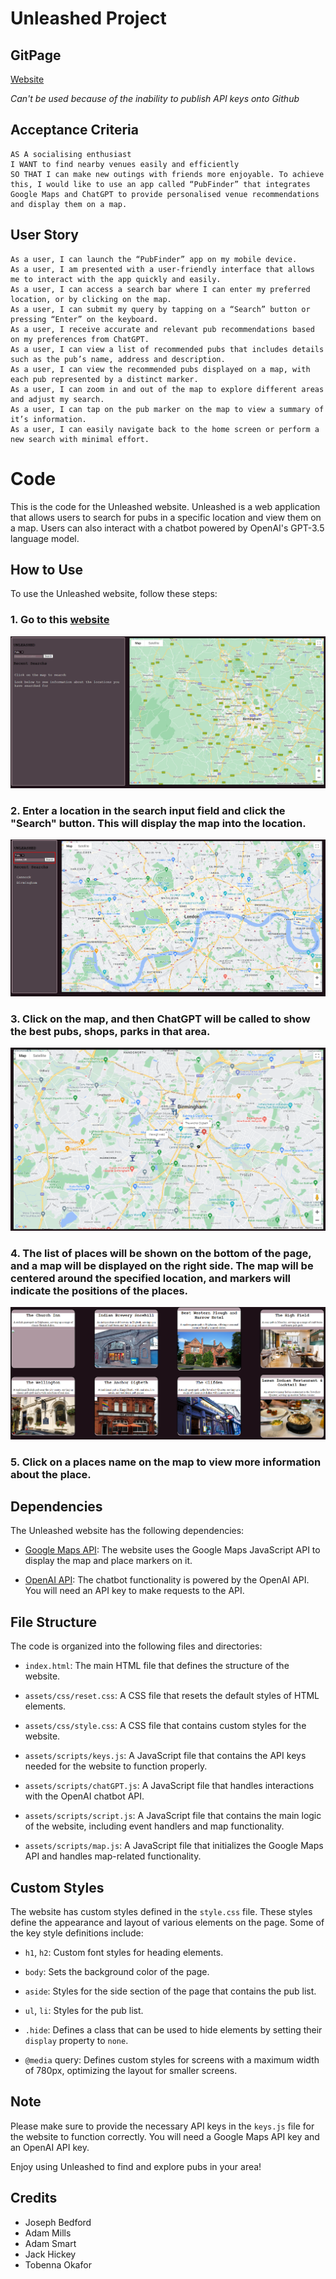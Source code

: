 # Unleashed Project

## GitPage

[Website](https://amillsy.github.io/Unleashed/)

_Can't be used because of the inability to publish API keys onto Github_

## Acceptance Criteria

```
AS A socialising enthusiast
I WANT to find nearby venues easily and efficiently
SO THAT I can make new outings with friends more enjoyable. To achieve this, I would like to use an app called “PubFinder” that integrates Google Maps and ChatGPT to provide personalised venue recommendations and display them on a map.
```

## User Story

```
As a user, I can launch the “PubFinder” app on my mobile device.
As a user, I am presented with a user-friendly interface that allows me to interact with the app quickly and easily.
As a user, I can access a search bar where I can enter my preferred location, or by clicking on the map.
As a user, I can submit my query by tapping on a “Search” button or pressing “Enter” on the keyboard.
As a user, I receive accurate and relevant pub recommendations based on my preferences from ChatGPT.
As a user, I can view a list of recommended pubs that includes details such as the pub’s name, address and description.
As a user, I can view the recommended pubs displayed on a map, with each pub represented by a distinct marker.
As a user, I can zoom in and out of the map to explore different areas and adjust my search.
As a user, I can tap on the pub marker on the map to view a summary of it’s information.
As a user, I can easily navigate back to the home screen or perform a new search with minimal effort.

```

# Code

This is the code for the Unleashed website. Unleashed is a web application that allows users to search for pubs in a specific location and view them on a map. Users can also interact with a chatbot powered by OpenAI's GPT-3.5 language model.

## How to Use

To use the Unleashed website, follow these steps:

### 1. Go to this [website](https://amillsy.github.io/Unleashed/)

![Website Hompage](./assets/images/websiteHomepage.png)

### 2. Enter a location in the search input field and click the "Search" button. This will display the map into the location.

![Location Search](./assets/images/SearchLocation.png)

### 3. Click on the map, and then ChatGPT will be called to show the best pubs, shops, parks in that area.

![Location Shown on the google maps](./assets/images/PlacesOnMap.png)

### 4. The list of places will be shown on the bottom of the page, and a map will be displayed on the right side. The map will be centered around the specified location, and markers will indicate the positions of the places.

![Places with information](./assets/images/PlacesWithInfo.png)

### 5. Click on a places name on the map to view more information about the place.

## Dependencies

The Unleashed website has the following dependencies:

- [Google Maps API](https://developers.google.com/maps/documentation/javascript/overview): The website uses the Google Maps JavaScript API to display the map and place markers on it.

- [OpenAI API](https://platform.openai.com/docs/api-reference/chat/create): The chatbot functionality is powered by the OpenAI API. You will need an API key to make requests to the API.

## File Structure

The code is organized into the following files and directories:

- `index.html`: The main HTML file that defines the structure of the website.

- `assets/css/reset.css`: A CSS file that resets the default styles of HTML elements.

- `assets/css/style.css`: A CSS file that contains custom styles for the website.

- `assets/scripts/keys.js`: A JavaScript file that contains the API keys needed for the website to function properly.

- `assets/scripts/chatGPT.js`: A JavaScript file that handles interactions with the OpenAI chatbot API.

- `assets/scripts/script.js`: A JavaScript file that contains the main logic of the website, including event handlers and map functionality.

- `assets/scripts/map.js`: A JavaScript file that initializes the Google Maps API and handles map-related functionality.

## Custom Styles

The website has custom styles defined in the `style.css` file. These styles define the appearance and layout of various elements on the page. Some of the key style definitions include:

- `h1`, `h2`: Custom font styles for heading elements.

- `body`: Sets the background color of the page.

- `aside`: Styles for the side section of the page that contains the pub list.

- `ul`, `li`: Styles for the pub list.

- `.hide`: Defines a class that can be used to hide elements by setting their `display` property to `none`.

- `@media` query: Defines custom styles for screens with a maximum width of 780px, optimizing the layout for smaller screens.

## Note

Please make sure to provide the necessary API keys in the `keys.js` file for the website to function correctly. You will need a Google Maps API key and an OpenAI API key.

Enjoy using Unleashed to find and explore pubs in your area!

## Credits

- Joseph Bedford
- Adam Mills
- Adam Smart
- Jack Hickey
- Tobenna Okafor

```

```
